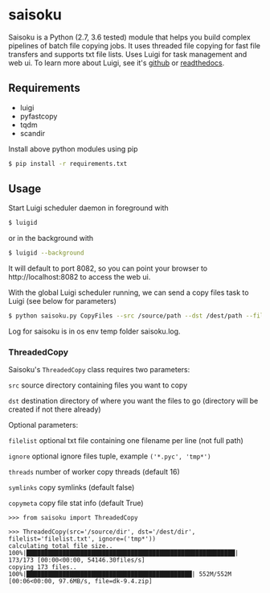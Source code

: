 # saisoku
Saisoku is a Python (2.7, 3.6 tested) module that helps you build complex pipelines of batch file copying jobs. It uses threaded file copying for fast file transfers and supports txt file lists. Uses Luigi for task management and web ui. To learn more about Luigi, see it's [github](https://github.com/spotify/luigi) or [readthedocs](https://luigi.readthedocs.io/en/stable/index.html).

## Requirements
- luigi
- pyfastcopy
- tqdm
- scandir

Install above python modules using pip

```sh
$ pip install -r requirements.txt
```

## Usage
Start Luigi scheduler daemon in foreground with
```sh
$ luigid
```
or in the background with
```sh
$ luigid --background
```
It will default to port 8082, so you can point your browser to http://localhost:8082 to access the web ui.

With the global Luigi scheduler running, we can send a copy files task to Luigi (see below for parameters)
```sh
$ python saisoku.py CopyFiles --src /source/path --dst /dest/path --filelist=filelist.txt
```

Log for saisoku is in os env temp folder saisoku.log.


### ThreadedCopy

Saisoku's `ThreadedCopy` class requires two parameters:

`src` source directory containing files you want to copy

`dst` destination directory of where you want the files to go (directory will be created if not there already)

Optional parameters:

`filelist` optional txt file containing one filename per line (not full path)

`ignore` optional ignore files tuple, example `('*.pyc', 'tmp*')`

`threads` number of worker copy threads (default 16)

`symlinks` copy symlinks (default false)

`copymeta` copy file stat info (default True)


```
>>> from saisoku import ThreadedCopy

>>> ThreadedCopy(src='/source/dir', dst='/dest/dir', filelist='filelist.txt', ignore=('tmp*'))
calculating total file size..
100%|██████████████████████████████████████████████████████████| 173/173 [00:00<00:00, 54146.30files/s]
copying 173 files..
100%|██████████████████████████████████████████████| 552M/552M [00:06<00:00, 97.6MB/s, file=dk-9.4.zip]
```
